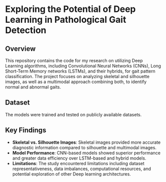 # Exploring the Potential of Deep Learning in Pathological Gait Detection

## Overview
This repository contains the code for my research on utilizing Deep Learning algorithms, including Convolutional Neural Networks (CNNs), Long Short-Term Memory networks (LSTMs), and their hybrids, for gait pattern classification. The project focuses on analyzing skeletal and silhouette images, as well as a multimodal approach combining both, to identify normal and abnormal gaits.

## Dataset
The models were trained and tested on publicly available datasets. 

## Key Findings
- **Skeletal vs. Silhouette Images**: Skeletal images provided more accurate diagnostic information compared to silhouette and multimodal images.
- **Model Performance**: CNN-based models showed superior performance and greater data efficiency over LSTM-based and hybrid models.
- **Limitations**: The study encountered limitations including dataset representativeness, data imbalances, computational resources, and potential exploration of other Deep learning architectures.

